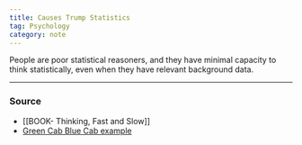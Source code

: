 ```yaml
---
title: Causes Trump Statistics
tag: Psychology 
category: note
---
```


People are poor statistical reasoners, and they have minimal capacity to think statistically, even when they have relevant background data.

---
### Source 
- [[BOOK- Thinking, Fast and Slow]]
- [Green Cab Blue Cab example](https://econ262.com/posts/2021-04-05-causes-trump-statistics/#green-cabs-and-blue-cabs)